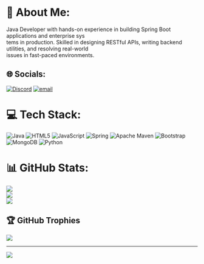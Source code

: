 # 💫 About Me:
 Java Developer with hands-on experience in building Spring Boot applications and enterprise sys<br>tems in production. Skilled in designing RESTful APIs, writing backend utilities, and resolving real-world<br> issues in fast-paced environments.


## 🌐 Socials:
[![Discord](https://img.shields.io/badge/Discord-%237289DA.svg?logo=discord&logoColor=white)](https://discord.gg/heath_cliff0608) [![email](https://img.shields.io/badge/Email-D14836?logo=gmail&logoColor=white)](mailto:shaikhadel821@gmail.com) 

# 💻 Tech Stack:
![Java](https://img.shields.io/badge/java-%23ED8B00.svg?style=for-the-badge&logo=openjdk&logoColor=white) ![HTML5](https://img.shields.io/badge/html5-%23E34F26.svg?style=for-the-badge&logo=html5&logoColor=white) ![JavaScript](https://img.shields.io/badge/javascript-%23323330.svg?style=for-the-badge&logo=javascript&logoColor=%23F7DF1E) ![Spring](https://img.shields.io/badge/spring-%236DB33F.svg?style=for-the-badge&logo=spring&logoColor=white) ![Apache Maven](https://img.shields.io/badge/Apache%20Maven-C71A36?style=for-the-badge&logo=Apache%20Maven&logoColor=white) ![Bootstrap](https://img.shields.io/badge/bootstrap-%238511FA.svg?style=for-the-badge&logo=bootstrap&logoColor=white) ![MongoDB](https://img.shields.io/badge/MongoDB-%234ea94b.svg?style=for-the-badge&logo=mongodb&logoColor=white) ![Python](https://img.shields.io/badge/python-3670A0?style=for-the-badge&logo=python&logoColor=ffdd54)
# 📊 GitHub Stats:
![](https://github-readme-stats.vercel.app/api?username=AdelSheih&theme=dark&hide_border=false&include_all_commits=true&count_private=true)<br/>
![](https://nirzak-streak-stats.vercel.app/?user=AdelSheih&theme=dark&hide_border=false)<br/>
![](https://github-readme-stats.vercel.app/api/top-langs/?username=AdelSheih&theme=dark&hide_border=false&include_all_commits=true&count_private=true&layout=compact)

## 🏆 GitHub Trophies
![](https://github-profile-trophy.vercel.app/?username=AdelSheih&theme=radical&no-frame=false&no-bg=true&margin-w=4)

---
[![](https://visitcount.itsvg.in/api?id=AdelSheih&icon=0&color=0)](https://visitcount.itsvg.in)

<!-- Proudly created with GPRM ( https://gprm.itsvg.in ) -->
